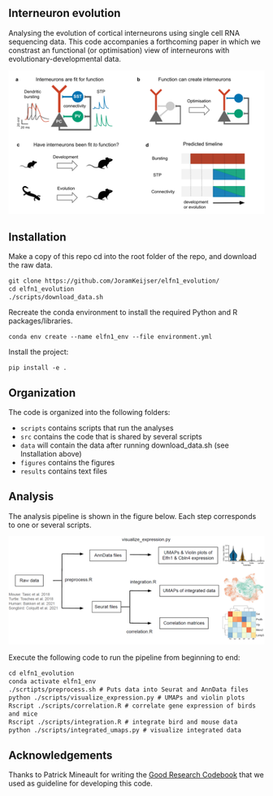 ## Interneuron evolution
Analysing the evolution of cortical interneurons using single cell RNA sequencing data. This code accompanies a forthcoming paper in which we constrast an functional (or optimisation) view of interneurons with evolutionary-developmental data. 

![figure1](./figures/paper_figs/figure1.png)

## Installation

Make a copy of this repo cd into the root folder of the repo, and download the raw data.
```
git clone https://github.com/JoramKeijser/elfn1_evolution/
cd elfn1_evolution
./scripts/download_data.sh
```
Recreate the conda environment to install the required Python and R packages/libraries. 
```
conda env create --name elfn1_env --file environment.yml
```
Install the project:
```
pip install -e .
```

## Organization
The code is organized into the following folders:

- `scripts` contains scripts that run the analyses
- `src` contains the code that is shared by several scripts
- `data` will contain the data after running download_data.sh (see Installation above)
- `figures` contains the figures
- `results` contains text files 
 
## Analysis 

The analysis pipeline is shown in the figure below. Each step corresponds to one or several scripts. 

![figures1](./figures/paper_figs/figures1.png)

Execute the following code to run the pipeline from beginning to end:
```
cd elfn1_evolution
conda activate elfn1_env
./scrtipts/preprocess.sh # Puts data into Seurat and AnnData files
python ./scripts/visualize_expression.py # UMAPs and violin plots
Rscript ./scripts/correlation.R # correlate gene expression of birds and mice
Rscript ./scripts/integration.R # integrate bird and mouse data
python ./scripts/integrated_umaps.py # visualize integrated data
```

## Acknowledgements

Thanks to Patrick Mineault for writing the [Good Research Codebook](https://goodresearch.dev/) that we used as guideline for developing this code. 
